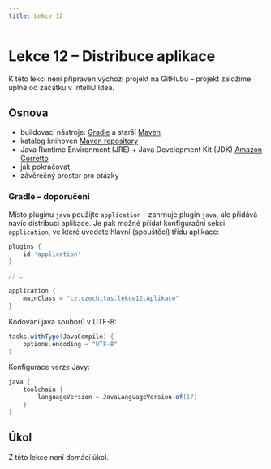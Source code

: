```yaml
---
title: Lekce 12
---
```

# Lekce 12 – Distribuce aplikace

K této lekci není připraven výchozí projekt na GitHubu – projekt založíme úplně od začátku v IntelliJ Idea.

## Osnova
* buildovací nástroje: [Gradle](https://gradle.org) a starší [Maven](https://maven.apache.org)
* katalog knihoven [Maven repository](https://mvnrepository.com)
* Java Runtime Environment (JRE) + Java Development Kit (JDK) [Amazon Corretto](https://aws.amazon.com/corretto/)
* jak pokračovat
* závěrečný prostor pro otázky

### Gradle – doporučení
Místo pluginu `java` použijte `application` – zahrnuje plugin `java`, ale přidává navíc distribuci aplikace. Je pak možné přidat konfigurační sekci `application`,
ve které uvedete hlavní (spouštěcí) třídu aplikace:

```groovy
plugins {
    id 'application'
}

// …

application {
    mainClass = "cz.czechitas.lekce12.Aplikace"
}
```

Kódování java souborů v UTF-8:

```groovy
tasks.withType(JavaCompile) {
    options.encoding = "UTF-8"
}
```

Konfigurace verze Javy:

```groovy
java {
    toolchain {
        languageVersion = JavaLanguageVersion.of(17)
    }
}
```

## Úkol
Z této lekce není domácí úkol.
